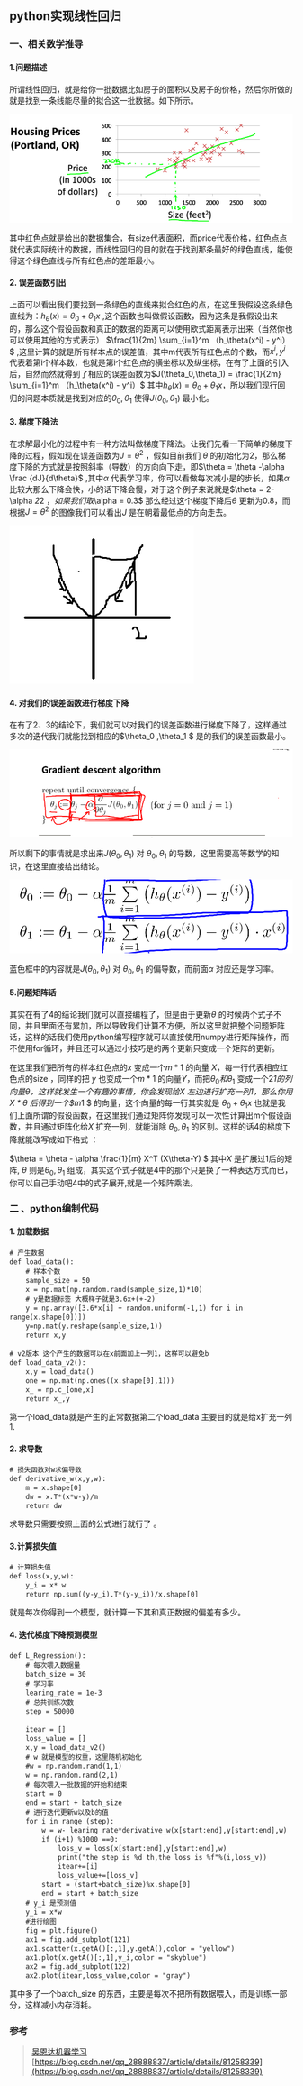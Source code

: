 ﻿## python实现线性回归  

### 一、相关数学推导  

#### 1.问题描述  
 
所谓线性回归，就是给你一批数据比如房子的面积以及房子的价格，然后你所做的就是找到一条线能尽量的拟合这一批数据。如下所示。  

![这里写图片描述](img/python%E5%AE%9E%E7%8E%B0%E7%BA%BF%E6%80%A7%E5%9B%9E%E5%BD%92_1.jpg)  

其中红色点就是给出的数据集合，有size代表面积，而price代表价格，红色点点就代表实际统计的数据，而线性回归的目的就在于找到那条最好的绿色直线，能使得这个绿色直线与所有红色点的差距最小。  

#### 2. 误差函数引出  

上面可以看出我们要找到一条绿色的直线来拟合红色的点，在这里我假设这条绿色直线为：$h_\theta(x) = \theta_0 +\theta_1x$ ,这个函数也叫做假设函数，因为这条是我假设出来的，那么这个假设函数和真正的数据的距离可以使用欧式距离表示出来（当然你也可以使用其他的方式表示） $\frac{1}{2m} \sum_{i=1}^m （h_\theta(x^i) - y^i）$ ,这里计算的就是所有样本点的误差值，其中m代表所有红色点的个数，而$x^i ,y^i$ 代表着第i个样本数，也就是第i个红色点的横坐标以及纵坐标，在有了上面的引入后，自然而然就得到了相应的误差函数为$J(\theta_0,\theta_1) = \frac{1}{2m} \sum_{i=1}^m （h_\theta(x^i) - y^i）$ 其中$h_\theta(x) = \theta_0 +\theta_1x$，所以我们现行回归的问题本质就是找到对应的$\theta_0,\theta_1$ 使得$J(\theta_0,\theta_1)$ 最小化。  

#### 3.  梯度下降法  

在求解最小化的过程中有一种方法叫做梯度下降法。让我们先看一下简单的梯度下降的过程，假如现在误差函数为$J = \theta ^2$ ，假如目前我们 $\theta$ 的初始化为2，那么梯度下降的方式就是按照斜率（导数）的方向向下走，即$\theta = \theta -\alpha \frac {dJ}{d\theta}$ ,其中$\alpha$  代表学习率，你可以看做每次减小是的步长，如果$\alpha$ 比较大那么下降会快，小的话下降会慢，对于这个例子来说就是$\theta = 2- \alpha *2*2 $，如果我们取$\alpha = 0.3$ 那么经过这个梯度下降后$\theta$ 更新为0.8，而根据$J = \theta ^2$ 的图像我们可以看出$J$ 是在朝着最低点的方向走去。   

![这里写图片描述](img/python%E5%AE%9E%E7%8E%B0%E7%BA%BF%E6%80%A7%E5%9B%9E%E5%BD%92_2.jpg)  

#### 4. 对我们的误差函数进行梯度下降  

在有了2、3的结论下，我们就可以对我们的误差函数进行梯度下降了，这样通过多次的迭代我们就能找到相应的$\theta_0 ,\theta_1 $ 是的我们的误差函数最小。  

![这里写图片描述](img/python%E5%AE%9E%E7%8E%B0%E7%BA%BF%E6%80%A7%E5%9B%9E%E5%BD%92_3.jpg)  

所以剩下的事情就是求出来$J(\theta_0,\theta_1)$ 对 $\theta_0,\theta_1$ 的导数，这里需要高等数学的知识，在这里直接给出结论。  

![这里写图片描述](img/python%E5%AE%9E%E7%8E%B0%E7%BA%BF%E6%80%A7%E5%9B%9E%E5%BD%92_4.jpg)  

蓝色框中的内容就是$J(\theta_0,\theta_1)$ 对 $\theta_0,\theta_1$ 的偏导数，而前面$\alpha$ 对应还是学习率。  

#### 5.问题矩阵话  

其实在有了4的结论我们就可以直接编程了，但是由于更新$\theta$ 的时候两个式子不同，并且里面还有累加，所以导致我们计算不方便，所以这里就把整个问题矩阵话，这样的话我们使用python编写程序就可以直接使用numpy进行矩阵操作，而不使用for循环，并且还可以通过小技巧是的两个更新只变成一个矩阵的更新。  

在这里我们把所有的样本红色点的$x$ 变成一个$m*1$ 的向量 $X$，每一行代表相应红色点的size ，同样的把 $y$ 也变成一个$m*1$ 的向量$Y$，而把$\theta_0 和 \theta_1$ 变成一个2*1的列向量$\theta$，这样就发生一个有趣的事情，你会发现给$X$ 左边进行扩充一列1，那么你用$X *\theta$ 后得到一个$m*1 $ 的向量，这个向量的每一行其实就是 $\theta_0 + \theta_1 x$ 也就是我们上面所谓的假设函数，在这里我们通过矩阵你发现可以一次性计算出m个假设函数，并且通过矩阵化给$X$ 扩充一列，就能消除 $\theta_0,\theta_1$ 的区别。这样的话4的梯度下降就能改写成如下格式 ：  

$\theta = \theta - \alpha  \frac{1}{m} X^T (X\theta-Y) $ 其中$X$ 是扩展过1后的矩阵, $\theta$ 则是$\theta_0,\theta_1$ 组成，其实这个式子就是4中的那个只是换了一种表达方式而已，你可以自己手动吧4中的式子展开,就是一个矩阵乘法。  

### 二 、python编制代码  

#### 1. 加载数据  

	# 产生数据
	def load_data():
	    # 样本个数
	    sample_size = 50
	    x = np.mat(np.random.rand(sample_size,1)*10)
	    # y是数据标签 大概样子就是3.6x+(+-2)
	    y = np.array([3.6*x[i] + random.uniform(-1,1) for i in  range(x.shape[0])])
	    y=np.mat(y.reshape(sample_size,1))
	    return x,y
	
	# v2版本 这个产生的数据可以在x前面加上一列1，这样可以避免b
	def load_data_v2():
	    x,y = load_data()
	    one = np.mat(np.ones((x.shape[0],1)))
	    x_ = np.c_[one,x]
	    return x_,y  
第一个load_data就是产生的正常数据第二个load_data 主要目的就是给x扩充一列1.   

#### 2. 求导数  

	# 损失函数对w求偏导数
	def derivative_w(x,y,w):
	    m = x.shape[0]
	    dw = x.T*(x*w-y)/m
	    return dw    

求导数只需要按照上面的公式进行就行了 。  

#### 3.计算损失值  

	# 计算损失值  
	def loss(x,y,w):
	    y_i = x* w
	    return np.sum((y-y_i).T*(y-y_i))/x.shape[0]  
	    
就是每次你得到一个模型，就计算一下其和真正数据的偏差有多少。  

#### 4. 迭代梯度下降预测模型

	def L_Regression():
	    # 每次喂入数据量
	    batch_size = 30
	    # 学习率
	    learing_rate = 1e-3
	    # 总共训练次数
	    step = 50000
	    
	    itear = []
	    loss_value = []
	    x,y = load_data_v2()
	    # w 就是模型的权重，这里随机初始化
	    #w = np.random.rand(1,1)
	    w = np.random.rand(2,1)
	    # 每次喂入一批数据的开始和结束
	    start = 0
	    end = start + batch_size
	    # 进行迭代更新w以及b的值
	    for i in range (step):
	        w = w- learing_rate*derivative_w(x[start:end],y[start:end],w)
	        if (i+1) %1000 ==0:
	            loss_v = loss(x[start:end],y[start:end],w)
	            print("the step is %d th,the loss is %f"%(i,loss_v))
	            itear+=[i]
	            loss_value+=[loss_v]
	        start = (start+batch_size)%x.shape[0]
	        end = start + batch_size
	    # y_i 是预测值
	    y_i = x*w
	    #进行绘图
	    fig = plt.figure()
	    ax1 = fig.add_subplot(121)
	    ax1.scatter(x.getA()[:,1],y.getA(),color = "yellow")
	    ax1.plot(x.getA()[:,1],y_i,color = "skyblue")
	    ax2 = fig.add_subplot(122)
	    ax2.plot(itear,loss_value,color = "gray")  

其中多了一个batch_size 的东西，主要是每次不把所有数据喂入，而是训练一部分，这样减小内存消耗。  

### 参考  

> [吴恩达机器学习](https://study.163.com/course/courseLearn.htm?courseId=1004570029#/learn/text?lessonId=1050362429&courseId=1004570029)
> [https://blog.csdn.net/qq_28888837/article/details/81258339](https://blog.csdn.net/qq_28888837/article/details/81258339)